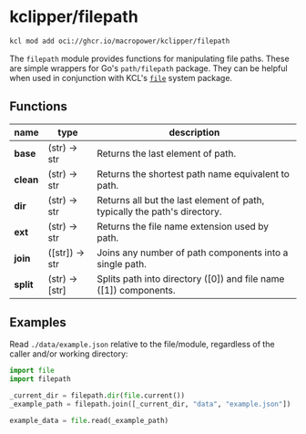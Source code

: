 # kclipper/filepath

```sh
kcl mod add oci://ghcr.io/macropower/kclipper/filepath
```

The `filepath` module provides functions for manipulating file paths. These are simple wrappers for Go's `path/filepath` package. They can be helpful when used in conjunction with KCL's [`file`](https://www.kcl-lang.io/docs/reference/model/file) system package.

## Functions

| name      | type             | description                                                               |
| --------- | ---------------- | ------------------------------------------------------------------------- |
| **base**  | (str) -> str     | Returns the last element of path.                                         |
| **clean** | (str) -> str     | Returns the shortest path name equivalent to path.                        |
| **dir**   | (str) -> str     | Returns all but the last element of path, typically the path's directory. |
| **ext**   | (str) -> str     | Returns the file name extension used by path.                             |
| **join**  | (\[str\]) -> str | Joins any number of path components into a single path.                   |
| **split** | (str) -> \[str\] | Splits path into directory (\[0\]) and file name (\[1\]) components.      |

## Examples

Read `./data/example.json` relative to the file/module, regardless of the caller and/or working directory:

```py
import file
import filepath

_current_dir = filepath.dir(file.current())
_example_path = filepath.join([_current_dir, "data", "example.json"])

example_data = file.read(_example_path)
```
